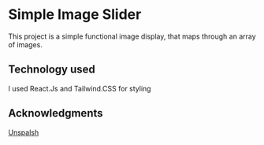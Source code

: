 # Simple Image Slider

This project is a simple functional image display, that maps through an array of images.

## Technology used

I used React.Js and Tailwind.CSS for styling

## Acknowledgments

[Unspalsh](https://unsplash.com/ja)
